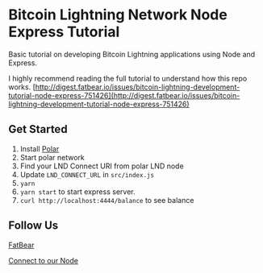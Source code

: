 # Bitcoin Lightning Network Node Express Tutorial

Basic tutorial on developing Bitcoin Lightning applications using Node and Express.

I highly recommend reading the full tutorial to understand how this repo works. [http://digest.fatbear.io/issues/bitcoin-lightning-development-tutorial-node-express-751426](http://digest.fatbear.io/issues/bitcoin-lightning-development-tutorial-node-express-751426)

## Get Started

1. Install [Polar](https://lightningpolar.com)
2. Start polar network
3. Find your LND Connect URI from polar LND node
4. Update `LND_CONNECT_URL` in `src/index.js`
5. `yarn`
6. `yarn start` to start express server.
7. `curl http://localhost:4444/balance` to see balance

## Follow Us

[FatBear](https://www.twitter.com/mefatbear)

[Connect to our Node](https://amboss.space/node/020593994806de7eb9a8ae63d1687bd43abebdd158ac8fcb426ece6571980e09d8)